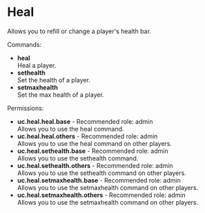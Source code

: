 Heal
====
Allows you to refill or change a player's health bar.

Commands: <br>
* **heal**<br>Heal a player.
* **sethealth**<br>Set the health of a player.
* **setmaxhealth**<br>Set the max health of a player.

Permissions: <br>
* **uc.heal.heal.base** - Recommended role: admin<br>Allows you to use the heal command.
* **uc.heal.heal.others** - Recommended role: admin<br>Allows you to use the heal command on other players.
* **uc.heal.sethealth.base** - Recommended role: admin<br>Allows you to use the sethealth command.
* **uc.heal.sethealth.others** - Recommended role: admin<br>Allows you to use the sethealth command on other players.
* **uc.heal.setmaxhealth.base** - Recommended role: admin<br>Allows you to use the setmaxhealth command on other players.
* **uc.heal.setmaxhealth.others** - Recommended role: admin<br>Allows you to use the setmaxhealth command on other players.
